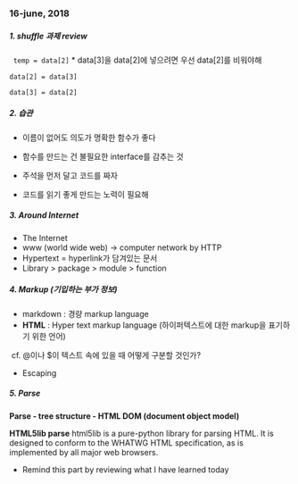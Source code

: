 ### 16-june, 2018



##### 1. shuffle 과제 review

``` temp = data[2]```  * data[3]을 data[2]에 넣으려면 우선 data[2]를 비워야해

```data[2] = data[3]```

```data[3] = data[2]```



##### 2. 습관

- 이름이 없어도 의도가 명확한 함수가 좋다

- 함수를 만드는 건 불필요한 interface를 감추는 것

- 주석을 먼저 달고 코드를 짜자

- 코드를 읽기 좋게 만드는 노력이 필요해

  

##### 3. Around Internet

- The Internet
- www (world wide web) -> computer network by HTTP 
- Hypertext = hyperlink가 담겨있는 문서
- Library > package > module > function



##### 4. Markup (기입하는 부가 정보)

- markdown : 경량 markup language 
- **HTML** : Hyper text markup language (하이퍼텍스트에 대한 markup을 표기하기 위한 언어)

​       cf. @이나 $이 텍스트 속에 있을 때 어떻게 구분할 것인가?

- Escaping



##### 5. Parse

**Parse - tree structure - HTML DOM (document object model)**

**HTML5lib parse**
  html5lib is a pure-python library for parsing HTML. 
  It is designed to conform to the WHATWG HTML specification, 
  as is implemented by all major web browsers.
  
- Remind this part by reviewing what I have learned today



